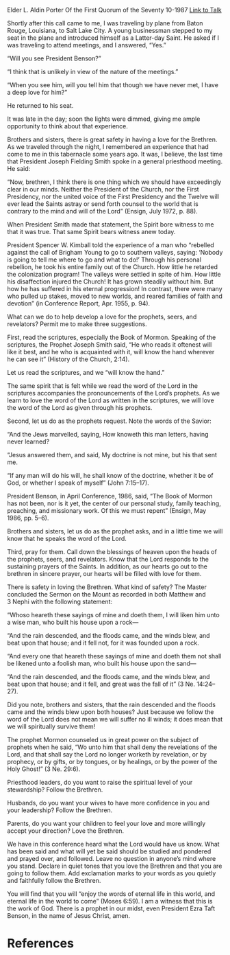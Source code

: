 Elder L. Aldin Porter
Of the First Quorum of the Seventy
10-1987
[Link to Talk](https://www.churchofjesuschrist.org/study/general-conference/1987/10/follow-the-brethren?lang=eng)

Shortly after this call came to me, I was traveling by plane from Baton Rouge, Louisiana, to Salt Lake City. A young businessman stepped to my seat in the plane and introduced himself as a Latter-day Saint. He asked if I was traveling to attend meetings, and I answered, “Yes.”

“Will you see President Benson?”

“I think that is unlikely in view of the nature of the meetings.”

“When you see him, will you tell him that though we have never met, I have a deep love for him?”

He returned to his seat.

It was late in the day; soon the lights were dimmed, giving me ample opportunity to think about that experience.

Brothers and sisters, there is great safety in having a love for the Brethren. As we traveled through the night, I remembered an experience that had come to me in this tabernacle some years ago. It was, I believe, the last time that President Joseph Fielding Smith spoke in a general priesthood meeting. He said:

“Now, brethren, I think there is one thing which we should have exceedingly clear in our minds. Neither the President of the Church, nor the First Presidency, nor the united voice of the First Presidency and the Twelve will ever lead the Saints astray or send forth counsel to the world that is contrary to the mind and will of the Lord” (Ensign, July 1972, p. 88).

When President Smith made that statement, the Spirit bore witness to me that it was true. That same Spirit bears witness anew today.

President Spencer W. Kimball told the experience of a man who “rebelled against the call of Brigham Young to go to southern valleys, saying: ‘Nobody is going to tell me where to go and what to do!’ Through his personal rebellion, he took his entire family out of the Church. How little he retarded the colonization program! The valleys were settled in spite of him. How little his disaffection injured the Church! It has grown steadily without him. But how he has suffered in his eternal progression! In contrast, there were many who pulled up stakes, moved to new worlds, and reared families of faith and devotion” (in Conference Report, Apr. 1955, p. 94).

What can we do to help develop a love for the prophets, seers, and revelators? Permit me to make three suggestions.

First, read the scriptures, especially the Book of Mormon. Speaking of the scriptures, the Prophet Joseph Smith said, “He who reads it oftenest will like it best, and he who is acquainted with it, will know the hand wherever he can see it” (History of the Church, 2:14).



Let us read the scriptures, and we “will know the hand.”

The same spirit that is felt while we read the word of the Lord in the scriptures accompanies the pronouncements of the Lord’s prophets. As we learn to love the word of the Lord as written in the scriptures, we will love the word of the Lord as given through his prophets.

Second, let us do as the prophets request. Note the words of the Savior:

“And the Jews marvelled, saying, How knoweth this man letters, having never learned?

“Jesus answered them, and said, My doctrine is not mine, but his that sent me.

“If any man will do his will, he shall know of the doctrine, whether it be of God, or whether I speak of myself” (John 7:15–17).

President Benson, in April Conference, 1986, said, “The Book of Mormon has not been, nor is it yet, the center of our personal study, family teaching, preaching, and missionary work. Of this we must repent” (Ensign, May 1986, pp. 5–6).

Brothers and sisters, let us do as the prophet asks, and in a little time we will know that he speaks the word of the Lord.

Third, pray for them. Call down the blessings of heaven upon the heads of the prophets, seers, and revelators. Know that the Lord responds to the sustaining prayers of the Saints. In addition, as our hearts go out to the brethren in sincere prayer, our hearts will be filled with love for them.

There is safety in loving the Brethren. What kind of safety? The Master concluded the Sermon on the Mount as recorded in both Matthew and 3 Nephi with the following statement:

“Whoso heareth these sayings of mine and doeth them, I will liken him unto a wise man, who built his house upon a rock—

“And the rain descended, and the floods came, and the winds blew, and beat upon that house; and it fell not, for it was founded upon a rock.

“And every one that heareth these sayings of mine and doeth them not shall be likened unto a foolish man, who built his house upon the sand—

“And the rain descended, and the floods came, and the winds blew, and beat upon that house; and it fell, and great was the fall of it” (3 Ne. 14:24–27).

Did you note, brothers and sisters, that the rain descended and the floods came and the winds blew upon both houses? Just because we follow the word of the Lord does not mean we will suffer no ill winds; it does mean that we will spiritually survive them!

The prophet Mormon counseled us in great power on the subject of prophets when he said, “Wo unto him that shall deny the revelations of the Lord, and that shall say the Lord no longer worketh by revelation, or by prophecy, or by gifts, or by tongues, or by healings, or by the power of the Holy Ghost!” (3 Ne. 29:6).

Priesthood leaders, do you want to raise the spiritual level of your stewardship? Follow the Brethren.

Husbands, do you want your wives to have more confidence in you and your leadership? Follow the Brethren.

Parents, do you want your children to feel your love and more willingly accept your direction? Love the Brethren.

We have in this conference heard what the Lord would have us know. What has been said and what will yet be said should be studied and pondered and prayed over, and followed. Leave no question in anyone’s mind where you stand. Declare in quiet tones that you love the Brethren and that you are going to follow them. Add exclamation marks to your words as you quietly and faithfully follow the Brethren.

You will find that you will “enjoy the words of eternal life in this world, and eternal life in the world to come” (Moses 6:59). I am a witness that this is the work of God. There is a prophet in our midst, even President Ezra Taft Benson, in the name of Jesus Christ, amen.

# References
